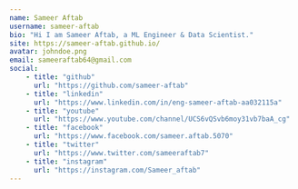 ```yaml
---
name: Sameer Aftab
username: sameer-aftab
bio: "Hi I am Sameer Aftab, a ML Engineer & Data Scientist."
site: https://sameer-aftab.github.io/
avatar: johndoe.png
email: sameeraftab64@gmail.com
social:
    - title: "github"
      url: "https://github.com/sameer-aftab"
    - title: "linkedin"
      url: "https://www.linkedin.com/in/eng-sameer-aftab-aa032115a"
    - title: "youtube"
      url: "https://www.youtube.com/channel/UCS6vQSvb6moy31vb7baA_cg"
    - title: "facebook"
      url: "https://www.facebook.com/sameer.aftab.5070"
    - title: "twitter"
      url: "https://www.twitter.com/sameeraftab7"
    - title: "instagram"
      url: "https://instagram.com/Sameer_aftab"
---
```

